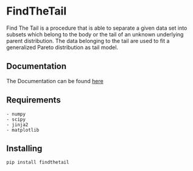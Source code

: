 # FindTheTail

Find The Tail is a procedure that is able to separate a given data set into subsets which belong to the body or the tail of an unknown underlying parent distribution. The data belonging to the tail are used to fit a generalized Pareto distribution as tail model.

## Documentation

The Documentation can be found [here](https://findthetail.readthedocs.io/en/latest/index.html)

## Requirements
    - numpy
    - scipy
    - jinja2
    - matplotlib

## Installing

    pip install findthetail
